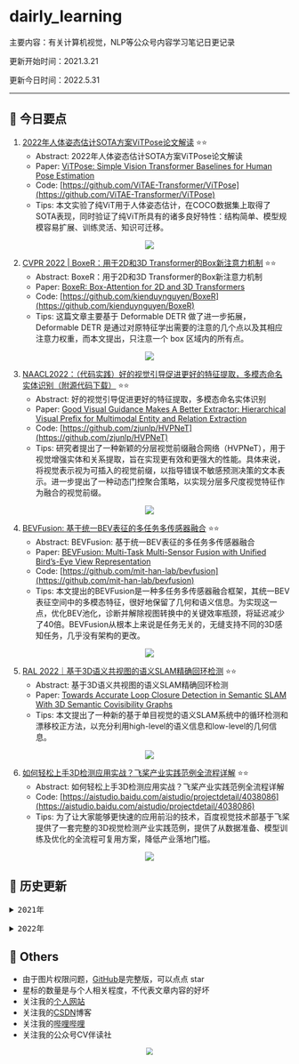 # dairly_learning
主要内容：有关计算机视觉，NLP等公众号内容学习笔记日更记录

更新开始时间：2021.3.21

更新今日时间：2022.5.31

------

## :paperclip:  今日要点

1. [2022年人体姿态估计SOTA方案ViTPose论文解读](https://mp.weixin.qq.com/s/lKBK1jbz0rMJ4y5x3e8iaQ)         :star::star:
   - Abstract: 2022年人体姿态估计SOTA方案ViTPose论文解读
   - Paper: [ViTPose: Simple Vision Transformer Baselines for Human Pose Estimation](https://arxiv.org/pdf/2204.12484v2.pdf)
   - Code: [https://github.com/ViTAE-Transformer/ViTPose](https://github.com/ViTAE-Transformer/ViTPose)
   - Tips: 本文实验了纯ViT用于人体姿态估计，在COCO数据集上取得了SOTA表现，同时验证了纯ViT所具有的诸多良好特性：结构简单、模型规模容易扩展、训练灵活、知识可迁移。

<div align=center><img src="https://mmbiz.qpic.cn/mmbiz_png/bVTJ0talG6ooLicsZbhazLwQlibVSFyrpcoickqytsWzNbIOPosYcOtQfFDAXJMSk4TD1YXyvcKw2jkMicYwaYsadg/640?wx_fmt=png&wxfrom=5&wx_lazy=1&wx_co=1" style='zoom:100%'>
</div>

2. [CVPR 2022 | BoxeR：用于2D和3D Transformer的Box新注意力机制](https://mp.weixin.qq.com/s/yPg5ctZ5bd1ZE7UtoBuVEg)       :star::star:
   - Abstract: BoxeR：用于2D和3D Transformer的Box新注意力机制
   - Paper: [BoxeR: Box-Attention for 2D and 3D Transformers](https://arxiv.org/abs/2111.13087)
   - Code: [https://github.com/kienduynguyen/BoxeR](https://github.com/kienduynguyen/BoxeR)
   - Tips: 这篇文章主要基于 Deformable DETR 做了进一步拓展，Deformable DETR 是通过对原特征学出需要的注意的几个点以及其相应注意力权重，而本文提出，只注意一个 box 区域内的所有点。

<div align=center><img src="https://mmbiz.qpic.cn/mmbiz_jpg/yNnalkXE7oX2Fyj7kRLIkTMhE0PicWGuXbOib4APKbDxXiaFtjrmqia8otgkbM2JnGc1sBEZlAWd6zVGBbg77h7Siag/640?wx_fmt=jpeg&wxfrom=5&wx_lazy=1&wx_co=1" style='zoom:100%'>
</div>


3. [NAACL2022：（代码实践）好的视觉引导促进更好的特征提取，多模态命名实体识别（附源代码下载）](https://mp.weixin.qq.com/s/b1hLbQTVI7Ox6fyeYqWKOg)       :star::star:
   - Abstract: 好的视觉引导促进更好的特征提取，多模态命名实体识别
   - Paper: [Good Visual Guidance Makes A Better Extractor: Hierarchical Visual Prefix for Multimodal Entity and Relation Extraction](https://arxiv.org/pdf/2205.03521.pdf)
   - Code: [https://github.com/zjunlp/HVPNeT](https://github.com/zjunlp/HVPNeT)
   - Tips: 研究者提出了一种新颖的分层视觉前缀融合网络（HVPNeT），用于视觉增强实体和关系提取，旨在实现更有效和更强大的性能。具体来说，将视觉表示视为可插入的视觉前缀，以指导错误不敏感预测决策的文本表示。进一步提出了一种动态门控聚合策略，以实现分层多尺度视觉特征作为融合的视觉前缀。

<div align=center><img src="https://mmbiz.qpic.cn/mmbiz_png/1MtnAxmWSwNoNR85g66FeP2lIDQLIY4YqaOVMWIq4To151La9hNzHOflxMBak5EF59nsScKKhETGgGY70u9qJg/640?wx_fmt=png&wxfrom=5&wx_lazy=1&wx_co=1" style='zoom:100%'>
</div>


4. [BEVFusion: 基于统一BEV表征的多任务多传感器融合](https://mp.weixin.qq.com/s/_wwA9JyG4dBn25wRAIdKyw)       :star::star:
   - Abstract: BEVFusion: 基于统一BEV表征的多任务多传感器融合
   - Paper: [BEVFusion: Multi-Task Multi-Sensor Fusion with Unified Bird’s-Eye View Representation](https://arxiv.org/abs/2205.13542)
   - Code: [https://github.com/mit-han-lab/bevfusion](https://github.com/mit-han-lab/bevfusion)
   - Tips: 本文提出的BEVFusion是一种多任务多传感器融合框架，其统一BEV表征空间中的多模态特征，很好地保留了几何和语义信息。为实现这一点，优化BEV池化，诊断并解除视图转换中的关键效率瓶颈，将延迟减少了40倍。BEVFusion从根本上来说是任务无关的，无缝支持不同的3D感知任务，几乎没有架构的更改。

<div align=center><img src="https://mmbiz.qpic.cn/mmbiz_jpg/Q0FNTB1XHicwynyiamX3aEcbdMRxqwHZzKEkHnXG1fu9axB4X0MQY35Yfiah36dF19sMhqxAl0bIMMnF7OZnvBy3w/640?wx_fmt=jpeg&wxfrom=5&wx_lazy=1&wx_co=1" style='zoom:100%'>
</div>


5. [RAL 2022｜基于3D语义共视图的语义SLAM精确回环检测](https://mp.weixin.qq.com/s/NfW2lec1m-ox9WU_cKCO-w)       :star::star:
   - Abstract: 基于3D语义共视图的语义SLAM精确回环检测
   - Paper: [Towards Accurate Loop Closure Detection in Semantic SLAM With 3D Semantic Covisibility Graphs](https://fujie.ece.ufl.edu/wp-content/uploads/sites/79/2022/02/SemanticSLAM-Covisibility-RAL2022.pdf)
   - Tips: 本文提出了一种新的基于单目视觉的语义SLAM系统中的循环检测和漂移校正方法，以充分利用high-level的语义信息和low-level的几何信息。

<div align=center><img src="https://mmbiz.qpic.cn/mmbiz_jpg/O60Uib8kfuuicvDB5ukad7Rn6w0F1dPnlQY1T3Nt6C5dlFmdeBUGSib6zamSEaEjzTauN4ko8ibHXKafh6TOwILQjA/640?wx_fmt=jpeg&wxfrom=5&wx_lazy=1&wx_co=1" style='zoom:100%'>
</div>


6. [如何轻松上手3D检测应用实战？飞桨产业实践范例全流程详解](https://mp.weixin.qq.com/s/cYFuHoxkTUm_0K3Tpa_FDg)       :star::star:
   - Abstract: 如何轻松上手3D检测应用实战？飞桨产业实践范例全流程详解
   - Code: [https://aistudio.baidu.com/aistudio/projectdetail/4038086](https://aistudio.baidu.com/aistudio/projectdetail/4038086)
   - Tips: 为了让大家能够更快速的应用前沿的技术，百度视觉技术部基于飞桨提供了一套完整的3D视觉检测产业实践范例，提供了从数据准备、模型训练及优化的全流程可复用方案，降低产业落地门槛。

<div align=center><img src="https://mmbiz.qpic.cn/mmbiz_png/sKia1FKFiafgj7tbRHlkfIWE41ibnkMgWkFRlowvg7ytw910GsFPX3831FvwQms5bns2s9NgalKtkj5FNicprqm5Kw/640?wx_fmt=png&wxfrom=5&wx_lazy=1&wx_co=1" style='zoom:100%'>
</div>



## :paperclip:  历史更新

<pre><details><summary>2021年</summary>
<details><summary>3月</summary>
    1. <a href="notes/202103/0321.md" target="_blank">公众号内容拓展学习笔记（2021.3.21）</a>
    2. <a href="notes/202103/0322.md" target="_blank">公众号内容拓展学习笔记（2021.3.22）</a>
    3. <a href="notes/202103/0323.md" target="_blank">公众号内容拓展学习笔记（2021.3.23）</a>
    4. <a href="notes/202103/0324.md" target="_blank">公众号内容拓展学习笔记（2021.3.24）</a>
    5. <a href="notes/202103/0325.md" target="_blank">公众号内容拓展学习笔记（2021.3.25）</a>
    6. <a href="notes/202103/0326.md" target="_blank">公众号内容拓展学习笔记（2021.3.26）</a>
    7. <a href="notes/202103/0327.md" target="_blank">公众号内容拓展学习笔记（2021.3.27）</a>
    8. <a href="notes/202103/0328.md" target="_blank">公众号内容拓展学习笔记（2021.3.28）</a>
    9. <a href="notes/202103/0329.md" target="_blank">公众号内容拓展学习笔记（2021.3.29）</a>
    10. <a href="notes/202103/0330.md" target="_blank">公众号内容拓展学习笔记（2021.3.30）</a>
    11. <a href="notes/202103/0331.md" target="_blank">公众号内容拓展学习笔记（2021.3.31）</a>
</details>
<details><summary>4月</summary>
    1. <a href="notes/202104/0401.md" target="_blank">公众号内容拓展学习笔记（2021.4.1）</a>
    2. <a href="notes/202104/0402.md" target="_blank">公众号内容拓展学习笔记（2021.4.2）</a>
    3. <a href="notes/202104/0403.md" target="_blank">公众号内容拓展学习笔记（2021.4.3）</a>
    4. <a href="notes/202104/0404.md" target="_blank">公众号内容拓展学习笔记（2021.4.4）</a>
    5. <a href="notes/202104/0405.md" target="_blank">公众号内容拓展学习笔记（2021.4.5）</a>
    6. <a href="notes/202104/0406.md" target="_blank">公众号内容拓展学习笔记（2021.4.6）</a>
    7. <a href="notes/202104/0407.md" target="_blank">公众号内容拓展学习笔记（2021.4.7）</a>
    8. <a href="notes/202104/0408.md" target="_blank">公众号内容拓展学习笔记（2021.4.8）</a>
    9. <a href="notes/202104/0409.md" target="_blank">公众号内容拓展学习笔记（2021.4.9）</a>
    10. <a href="notes/202104/0410.md" target="_blank">公众号内容拓展学习笔记（2021.4.10）</a>
    11. <a href="notes/202104/0411.md" target="_blank">公众号内容拓展学习笔记（2021.4.11）</a>
    12. <a href="notes/202104/0412.md" target="_blank">公众号内容拓展学习笔记（2021.4.12）</a>
    13. <a href="notes/202104/0413.md" target="_blank">公众号内容拓展学习笔记（2021.4.13）</a>
    14. <a href="notes/202104/0414.md" target="_blank">公众号内容拓展学习笔记（2021.4.14）</a>
    15. <a href="notes/202104/0415.md" target="_blank">公众号内容拓展学习笔记（2021.4.15）</a>
    16. <a href="notes/202104/0416.md" target="_blank">公众号内容拓展学习笔记（2021.4.16）</a>
    17. <a href="notes/202104/0417.md" target="_blank">公众号内容拓展学习笔记（2021.4.17）</a>
    18. <a href="notes/202104/0418.md" target="_blank">公众号内容拓展学习笔记（2021.4.18）</a>
    19. <a href="notes/202104/0419.md" target="_blank">公众号内容拓展学习笔记（2021.4.19）</a>
    20. <a href="notes/202104/0420.md" target="_blank">公众号内容拓展学习笔记（2021.4.20）</a>
    21. <a href="notes/202104/0421.md" target="_blank">公众号内容拓展学习笔记（2021.4.21）</a>
    22. <a href="notes/202104/0422.md" target="_blank">公众号内容拓展学习笔记（2021.4.22）</a>
    23. <a href="notes/202104/0423.md" target="_blank">公众号内容拓展学习笔记（2021.4.23）</a>
    24. <a href="notes/202104/0424.md" target="_blank">公众号内容拓展学习笔记（2021.4.24）</a>
    25. <a href="notes/202104/0425.md" target="_blank">公众号内容拓展学习笔记（2021.4.25）</a>
    26. <a href="notes/202104/0426.md" target="_blank">公众号内容拓展学习笔记（2021.4.26）</a>
    27. <a href="notes/202104/0427.md" target="_blank">公众号内容拓展学习笔记（2021.4.27）</a>
    28. <a href="notes/202104/0428.md" target="_blank">公众号内容拓展学习笔记（2021.4.28）</a>
    29. <a href="notes/202104/0429.md" target="_blank">公众号内容拓展学习笔记（2021.4.29）</a>
    30. <a href="notes/202104/0430.md" target="_blank">公众号内容拓展学习笔记（2021.4.30）</a>
</details>
<details><summary>5月</summary>
    1. <a href="notes/202105/0501.md" target="_blank">公众号内容拓展学习笔记（2021.5.1）</a>
    2. <a href="notes/202105/0502.md" target="_blank">公众号内容拓展学习笔记（2021.5.2）</a>
    3. <a href="notes/202105/0503.md" target="_blank">公众号内容拓展学习笔记（2021.5.3）</a>
    4. <a href="notes/202105/0504.md" target="_blank">公众号内容拓展学习笔记（2021.5.4）</a>
    5. <a href="notes/202105/0505.md" target="_blank">公众号内容拓展学习笔记（2021.5.5）</a>
    6. <a href="notes/202105/0506.md" target="_blank">公众号内容拓展学习笔记（2021.5.6）</a>
    7. <a href="notes/202105/0507.md" target="_blank">公众号内容拓展学习笔记（2021.5.7）</a>
    8. <a href="notes/202105/0508.md" target="_blank">公众号内容拓展学习笔记（2021.5.8）</a>
    9. <a href="notes/202105/0509.md" target="_blank">公众号内容拓展学习笔记（2021.5.9）</a>
    10. <a href="notes/202105/05010.md" target="_blank">公众号内容拓展学习笔记（2021.5.10）</a>
    11. <a href="notes/202105/05011.md" target="_blank">公众号内容拓展学习笔记（2021.5.11）</a>
    12. <a href="notes/202105/05012.md" target="_blank">公众号内容拓展学习笔记（2021.5.12）</a>
    13. <a href="notes/202105/05013.md" target="_blank">公众号内容拓展学习笔记（2021.5.13）</a>
    14. <a href="notes/202105/05014.md" target="_blank">公众号内容拓展学习笔记（2021.5.14）</a>
    15. <a href="notes/202105/05015.md" target="_blank">公众号内容拓展学习笔记（2021.5.15）</a>
    16. <a href="notes/202105/05016.md" target="_blank">公众号内容拓展学习笔记（2021.5.16）</a>
    17. <a href="notes/202105/05027.md" target="_blank">公众号内容拓展学习笔记（2021.5.27）</a>
</details>
<details><summary>9月</summary>
    1. <a href="notes/202109/0930.md" target="_blank">公众号内容拓展学习笔记（2021.9.30）</a>
</details>
<details><summary>10月</summary>
    1. <a href="notes/202110/1001.md" target="_blank">公众号内容拓展学习笔记（2021.10.1）</a>
    2. <a href="notes/202110/1002.md" target="_blank">公众号内容拓展学习笔记（2021.10.2）</a>
    3. <a href="notes/202110/1003.md" target="_blank">公众号内容拓展学习笔记（2021.10.3）</a>
    4. <a href="notes/202110/1004.md" target="_blank">公众号内容拓展学习笔记（2021.10.4）</a>
    5. <a href="notes/202110/1006.md" target="_blank">公众号内容拓展学习笔记（2021.10.6）</a>
    6. <a href="notes/202110/1008.md" target="_blank">公众号内容拓展学习笔记（2021.10.8）</a>
    7. <a href="notes/202110/1016.md" target="_blank">公众号内容拓展学习笔记（2021.10.16）</a>
    8. <a href="notes/202110/1018.md" target="_blank">公众号内容拓展学习笔记（2021.10.18）</a>
</details>
</pre>
<pre><details><summary>2022年</summary>
<details><summary>1月</summary>
    1. <a href="notes/202201/0120.md" target="_blank">公众号内容拓展学习笔记（2022.1.20）</a>
</details>
<details><summary>2月</summary>
    1. <a href="notes/202202/0225.md" target="_blank">公众号内容拓展学习笔记（2022.2.25）</a>
    2. <a href="notes/202202/0226.md" target="_blank">公众号内容拓展学习笔记（2022.2.26）</a>
    3. <a href="notes/202202/0227.md" target="_blank">公众号内容拓展学习笔记（2022.2.27）</a>
    4. <a href="notes/202202/0228.md" target="_blank">公众号内容拓展学习笔记（2022.2.28）</a>
</details>
<details><summary>3月</summary>
    1. <a href="notes/202203/0301.md" target="_blank">公众号内容拓展学习笔记（2022.3.1）</a>
    2. <a href="notes/202203/0302.md" target="_blank">公众号内容拓展学习笔记（2022.3.2）</a>
    3. <a href="notes/202203/0303.md" target="_blank">公众号内容拓展学习笔记（2022.3.3）</a>
    4. <a href="notes/202203/0304.md" target="_blank">公众号内容拓展学习笔记（2022.3.4）</a>
    5. <a href="notes/202203/0305.md" target="_blank">公众号内容拓展学习笔记（2022.3.5）</a>
    6. <a href="notes/202203/0306.md" target="_blank">公众号内容拓展学习笔记（2022.3.6）</a>
    7. <a href="notes/202203/0307.md" target="_blank">公众号内容拓展学习笔记（2022.3.7）</a>
    8. <a href="notes/202203/0308.md" target="_blank">公众号内容拓展学习笔记（2022.3.8）</a>
    9. <a href="notes/202203/0309.md" target="_blank">公众号内容拓展学习笔记（2022.3.9）</a>
    10. <a href="notes/202203/0310.md" target="_blank">公众号内容拓展学习笔记（2022.3.10）</a>
    11. <a href="notes/202203/0311.md" target="_blank">公众号内容拓展学习笔记（2022.3.11）</a>
    12. <a href="notes/202203/0312.md" target="_blank">公众号内容拓展学习笔记（2022.3.12）</a>
    13. <a href="notes/202203/0313.md" target="_blank">公众号内容拓展学习笔记（2022.3.13）</a>
    14. <a href="notes/202203/0314.md" target="_blank">公众号内容拓展学习笔记（2022.3.14）</a>
    15. <a href="notes/202203/0316.md" target="_blank">公众号内容拓展学习笔记（2022.3.16）</a>
    16. <a href="notes/202203/0317.md" target="_blank">公众号内容拓展学习笔记（2022.3.17）</a>
    17. <a href="notes/202203/0330.md" target="_blank">公众号内容拓展学习笔记（2022.3.30）</a>
</details>
<details><summary>4月</summary>
    1. <a href="notes/202204/0402.md" target="_blank">公众号内容拓展学习笔记（2022.4.2）</a>
    2. <a href="notes/202204/0414.md" target="_blank">公众号内容拓展学习笔记（2022.4.14）</a>
</details>
<details><summary>5月</summary>
    1. <a href="notes/202205/0505.md" target="_blank">公众号内容拓展学习笔记（2022.5.5）</a>
    2. <a href="notes/202205/0507.md" target="_blank">公众号内容拓展学习笔记（2022.5.7）</a>
    3. <a href="notes/202205/0509.md" target="_blank">公众号内容拓展学习笔记（2022.5.9）</a>
    4. <a href="notes/202205/0510.md" target="_blank">公众号内容拓展学习笔记（2022.5.10）</a>
    5. <a href="notes/202205/0511.md" target="_blank">公众号内容拓展学习笔记（2022.5.11）</a>
    6. <a href="notes/202205/0517.md" target="_blank">公众号内容拓展学习笔记（2022.5.17）</a>
    7. <a href="notes/202205/0518.md" target="_blank">公众号内容拓展学习笔记（2022.5.18）</a>
    8. <a href="notes/202205/0519.md" target="_blank">公众号内容拓展学习笔记（2022.5.19）</a>
    9. <a href="notes/202205/0520.md" target="_blank">公众号内容拓展学习笔记（2022.5.20）</a>
    10. <a href="notes/202205/0521.md" target="_blank">公众号内容拓展学习笔记（2022.5.21）</a>
    11. <a href="notes/202205/0522.md" target="_blank">公众号内容拓展学习笔记（2022.5.22）</a>
    12. <a href="notes/202205/0523.md" target="_blank">公众号内容拓展学习笔记（2022.5.23）</a>
    13. <a href="notes/202205/0524.md" target="_blank">公众号内容拓展学习笔记（2022.5.24）</a>
    14. <a href="notes/202205/0525.md" target="_blank">公众号内容拓展学习笔记（2022.5.25）</a>
    15. <a href="notes/202205/0527.md" target="_blank">公众号内容拓展学习笔记（2022.5.27）</a>
    16. <a href="notes/202205/0528.md" target="_blank">公众号内容拓展学习笔记（2022.5.28）</a>
    17. <a href="notes/202205/0529.md" target="_blank">公众号内容拓展学习笔记（2022.5.29）</a>
    18. <a href="notes/202205/0530.md" target="_blank">公众号内容拓展学习笔记（2022.5.30）</a>
    19. <a href="notes/202205/0531.md" target="_blank">公众号内容拓展学习笔记（2022.5.31）</a>
</details>
</pre>



## :paperclip:  Others

- 由于图片权限问题，[GitHub](https://github.com/xiaoxuebajie/dairly_learning)是完整版，可以点点 star
- 星标的数量是与个人相关程度，不代表文章内容的好坏
- 关注我的[个人网站](http://www.cvbds.cn/)
- 关注我的[CSDN](https://blog.csdn.net/xiaoxuebajie)博客
- 关注我的[哔哩哔哩](https://space.bilibili.com/424394389)
- 关注我的公众号CV伴读社

<div align=center><img src="https://img-blog.csdnimg.cn/202005031406335.jpg" style='zoom:80%'>
</div>